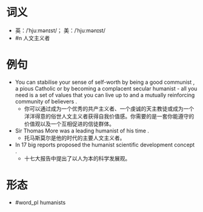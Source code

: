 # 词义
- 英：/ˈhjuːmənɪst/； 美：/ˈhjuːmənɪst/
- #n 人文主义者
# 例句
- You can stabilise your sense of self-worth by being a good communist , a pious Catholic or by becoming a complacent secular humanist - all you need is a set of values that you can live up to and a mutually reinforcing community of believers .
	- 你可以通过成为一个优秀的共产主义者、一个虔诚的天主教徒或成为一个洋洋得意的俗世人文主义者获得自我价值感。你需要的是一套你能遵守的价值观以及一个互相促进的信徒群体。
- Sir Thomas More was a leading humanist of his time .
	- 托马斯莫尔是他的时代的主要人文主义者。
- In 17 big reports proposed the humanist scientific development concept .
	- 十七大报告中提出了以人为本的科学发展观。
# 形态
- #word_pl humanists

